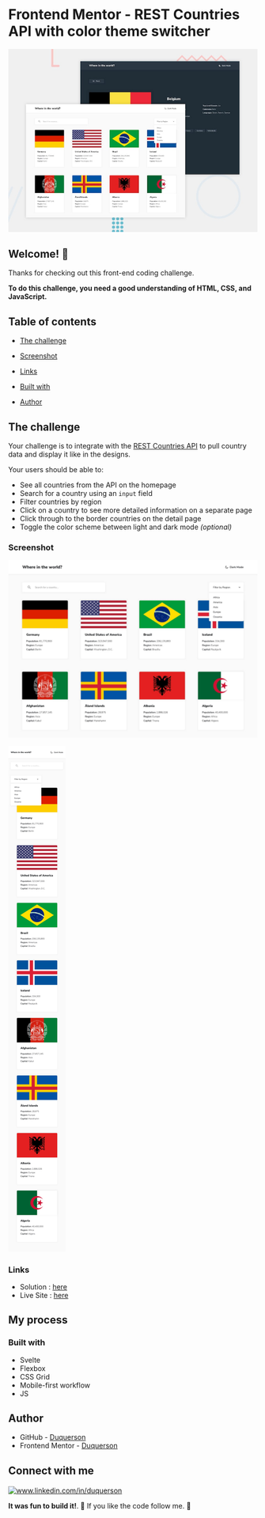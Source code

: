 # Frontend Mentor - REST Countries API with color theme switcher

![Design preview for the REST Countries API with color theme switcher coding challenge](./desing/desktop-preview.jpg)

## Welcome! 👋

Thanks for checking out this front-end coding challenge.

**To do this challenge, you need a good understanding of HTML, CSS, and JavaScript.**

## Table of contents

  - [The challenge](#the-challenge)
  - [Screenshot](#screenshot)
  - [Links](#links)
  - [Built with](#built-with)
  
- [Author](#author)

## The challenge

Your challenge is to integrate with the [REST Countries API](https://restcountries.com) to pull country data and display it like in the designs.

Your users should be able to:

- See all countries from the API on the homepage
- Search for a country using an `input` field
- Filter countries by region
- Click on a country to see more detailed information on a separate page
- Click through to the border countries on the detail page
- Toggle the color scheme between light and dark mode *(optional)*


### Screenshot

![preview Desktop](./desing/desktop-design-home-light.jpg)


![preview Mobile](./desing/mobile-design-home-light.jpg)
### Links

- Solution : [here](https://github.com/duquerson/country_api)
- Live Site : [here](https://country_api.vercel.app)

## My process

### Built with

- Svelte
- Flexbox
- CSS Grid
- Mobile-first workflow
- JS


## Author

- GitHub - [Duquerson](https://github.com/stars/duquerson/lists/challenges-frontend)
- Frontend Mentor - [Duquerson](https://www.frontendmentor.io/profile/yeyosoto)

## Connect with me

<p align="left">
<a href="https://linkedin.com/in/duquerson" target="blank"><img align="center" src="https://raw.githubusercontent.com/rahuldkjain/github-profile-readme-generator/master/src/images/icons/Social/linked-in-alt.svg" alt="www.linkedin.com/in/duquerson" height="60" width="70" /></a>
</p>

**It was fun to build it!**. 🚀
If you like the code follow me. 👋